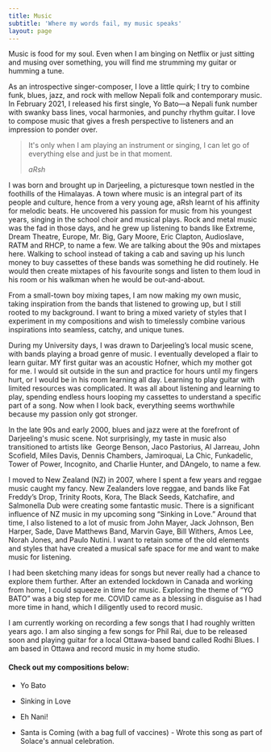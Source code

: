 ```yaml
---
title: Music
subtitle: 'Where my words fail, my music speaks'
layout: page
---
```

Music is food for my soul. Even when I am binging on Netflix or just sitting and musing over something, you will find me strumming my guitar or humming a tune.

As an introspective singer-composer, I love a little quirk; I try to combine funk, blues, jazz, and rock with mellow Nepali folk and contemporary music. In February 2021, I released his first single, Yo Bato—a Nepali funk number with swanky bass lines, vocal harmonies, and punchy rhythm guitar. I love to compose music that gives a fresh perspective to listeners and an impression to ponder over.

> It's only when I am playing an instrument or singing, I can let go of everything else and just be in that moment.
>
> <cite>aRsh</cite>

I was born and brought up in Darjeeling, a picturesque town nestled in the foothills of the Himalayas. A town where music is an integral part of its people and culture, hence from a very young age, aRsh learnt of his affinity for melodic beats. He uncovered his passion for music from his youngest years, singing in the school choir and musical plays. Rock and metal music was the fad in those days, and he grew up listening to bands like Extreme, Dream Theatre, Europe, Mr. Big, Gary Moore, Eric Clapton, Audioslave, RATM and RHCP, to name a few. We are talking about the 90s and mixtapes here. Walking to school instead of taking a cab and saving up his lunch money to buy cassettes of these bands was something he did routinely. He would then create mixtapes of his favourite songs and listen to them loud in his room or his walkman when he would be out-and-about. 

From a small-town boy mixing tapes, I am now making my own music, taking inspiration from the bands that listened to growing up, but I still rooted to my background. I want to bring a mixed variety of styles that I experiment in my compositions and wish to timelessly combine various inspirations into seamless, catchy, and unique tunes.

During my University days, I was drawn to Darjeeling’s local music scene, with bands playing a broad genre of music. I eventually developed a flair to learn guitar. MY first guitar was an acoustic Hofner, which my mother got for me. I would sit outside in the sun and practice for hours until my fingers hurt, or I would be in his room learning all day. Learning to play guitar with limited resources was complicated. It was all about listening and learning to play, spending endless hours looping my cassettes to understand a specific part of a song. Now when I look back, everything seems worthwhile because my passion only got stronger. 

In the late 90s and early 2000, blues and jazz were at the forefront of Darjeeling's music scene. Not surprisingly, my taste in music also transitioned to artists like  George Benson, Jaco Pastorius, Al Jarreau, John Scofield, Miles Davis, Dennis Chambers, Jamiroquai, La Chic, Funkadelic, Tower of Power, Incognito, and Charlie Hunter, and DAngelo, to name a few.

I moved to New Zealand (NZ) in 2007, where I spent a few years and reggae music caught my fancy. New Zealanders love reggae, and bands like Fat Freddy’s Drop, Trinity Roots, Kora, The Black Seeds, Katchafire, and Salmonella Dub were creating some fantastic music. There is a significant influence of NZ music in my upcoming song “Sinking in Love.” Around that time, I also listened to a lot of music from John Mayer, Jack Johnson, Ben Harper, Sade, Dave Matthews Band, Marvin Gaye, Bill Withers, Amos Lee, Norah Jones, and Paulo Nutini. I want to retain some of the old elements and styles that have created a musical safe space for me and want to make music for listening.

I had been sketching many ideas for songs but never really had a chance to explore them further. After an extended lockdown in Canada and working from home, I could squeeze in time for music. Exploring the theme of “YO BATO” was a big step for me. COVID came as a blessing in disguise as I had more time in hand, which I diligently used to record music. 

I am currently working on recording a few songs that I had roughly written years ago. I am also singing a few songs for Phil Rai, due to be released soon and playing guitar for a local Ottawa-based band called Rodhi Blues. I am based in Ottawa and record music in my home studio.

#### Check out my compositions below:

*   Yo Bato

*   Sinking in Love

*   Eh Nani!

*   Santa is Coming (with a bag full of vaccines) - Wrote this song as part of Solace's annual celebration.
